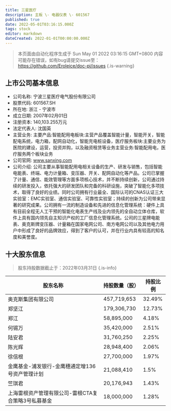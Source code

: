 ```yaml
---
title: 三星医疗
description: 主板 \- 电器仪表 \- 601567
published: true
date: 2022-05-01T03:16:15.000Z
tags: stock
editor: markdown
dateCreated: 2022-01-01T00:00:00.000Z
---
```


> 本页面由自动化程序生成于 Sun May 01 2022 03:16:15 GMT+0800
> 内容可能存在错误，如有bug请提交issue至：https://github.com/Eroleice/doc-pi/issues
{.is-warning}

## 上市公司基本信息
- 公司名称: 宁波三星医疗电气股份有限公司
- 股票代码: 601567.SH
- 所在地: 浙江 - 宁波市
- 成立日期: 2007年02月01日
- 注册资本: 140,103.255万元
- 法定代表人: 沈国英
- 主营业务: 主要产品:智能配用电板块:主营产品覆盖智能计量，智能开关，智能配电系统，电力箱，配网自动化，智能充电桩设备，医疗服务板块:主要业务为医院的建设，运营，投资并购，以及融资租赁等业务主营业务:智能配用电，医疗服务两个板块业务
- 公司官网: www.sanxing.com
- 公司介绍: 公司主要从事智能配用电相关设备的生产、研发与销售，包括智能电能表、终端、电力计量箱、变压器、开关、配网自动化等产品。公司已掌握了计量、通信、能效管理等方面多项核心技术，并不断持续创新，公司通过持续的研发投入，依托强大的研发团队和完备的科研设施，突破了智能化多项技术，取得了良好的业绩。同时公司拥有行业最全、国际认可的CNAS认证三大实验室：EMC实验室、通信实验室、可靠性实验室；持续的创新为公司带来显著的研究成果。公司拥有一流的制造设备和先进的信息化管理系统：硬件上具有目前全程无人工干预的智能化电表生产线及业内领先的全自动立体仓库，软件上具有国内领先自主知识产权的工厂信息化管理系统。公司的三星牌电能表、奥克斯牌变压器、计量箱在国家电网公司、南方电网公司以及其他电力用户中形成了良好的品牌效应，得到了客户的认可，并在行业内具有较高的知名度和美誉度。


## 十大股东信息
> 股东持股数据截止于：2022年03月31日
{.is-info}

| 股东名称 | 持股数量（股） | 持股比例 |
| --- | --- | --- |
| 奥克斯集团有限公司 | 457,719,653 | 32.49% |
| 郑坚江 | 179,306,730 | 12.73% |
| 郑江 | 58,895,000 | 4.18% |
| 何锡万 | 35,420,000 | 2.51% |
| 陆安君 | 31,760,250 | 2.25% |
| 陈光辉 | 28,948,400 | 2.06% |
| 徐信根 | 27,700,000 | 1.97% |
| 金鹰基金-浦发银行-金鹰穗通定增136号资产管理计划 | 21,088,410 | 1.5% |
| 竺琪君 | 20,176,943 | 1.43% |
| 上海雷根资产管理有限公司-雷根CTA复合策略3号私募基金 | 18,000,000 | 1.28% |




